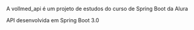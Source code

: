 A vollmed_api é um projeto de estudos do curso de Spring Boot da Alura

API desenvolvida em Spring Boot 3.0